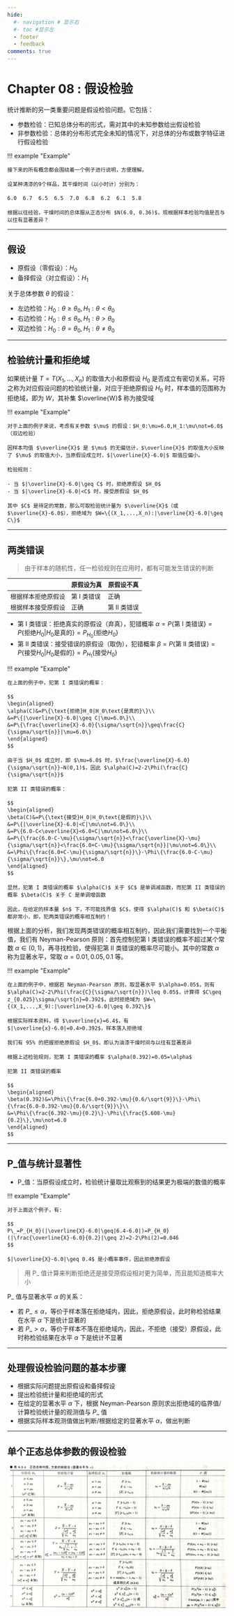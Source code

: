 ```yaml
---
hide:
  #- navigation # 显示右
  #- toc #显示左
  - footer
  - feedback
comments: true
---  
```


# Chapter 08 : 假设检验

统计推断的另一类重要问题是假设检验问题。它包括：

- 参数检验：已知总体分布的形式，需对其中的未知参数给出假设检验
- 非参数检验：总体的分布形式完全未知的情况下，对总体的分布或数字特征进行假设检验

!!! example "Example"

	接下来的所有概念都会围绕着一个例子进行说明，方便理解。
	
	设某种清漆的9个样品，其干燥时间（以小时计）分别为：
	
    6.0  6.7  6.5  6.5  7.0  6.8  6.2  6.1  5.8
    
    根据以往经验，干燥时间的总体服从正态分布 $N(6.0, 0.36)$，现根据样本检验均值是否与以往有显著差异？
***
## 假设

- 原假设（零假设）：$H_0$
- 备择假设（对立假设）：$H_1$

关于总体参数 $\theta$ 的假设：

- 左边检验：$H_0:\theta\geq\theta_0,H_1:\theta<\theta_0$
- 右边检验：$H_0:\theta\leq\theta_0,H_1:\theta>\theta_0$
- 双边检验：$H_0:\theta=\theta_0,H_1:\theta\not=\theta_0$
***
## 检验统计量和拒绝域

如果统计量 $T=T(X_1,...,X_n)$ 的取值大小和原假设 $H_0$ 是否成立有密切关系，可将之称为对应假设问题的检验统计量，对应于拒绝原假设 $H_0$ 时，样本值的范围称为拒绝域，即为 $W$，其补集 $\overline{W}$ 称为接受域

!!! example "Example"

	对于上面的例子来说，考虑有关参数 $\mu$ 的假设：$H_0:\mu=6.0,H_1:\mu\not=6.0$（双边检验）
	
	因样本均值 $\overline{X}$ 是 $\mu$ 的无偏估计，$\overline{X}$ 的取值大小反映了 $\mu$ 的取值大小，当原假设成立时，$|\overline{X}-6.0|$ 取值应偏小。
	
	检验规则：
	
	- 当 $|\overline{X}-6.0|\geq C$ 时，拒绝原假设 $H_0$
	- 当 $|\overline{X}-6.0|<C$ 时，接受原假设 $H_0$
	
	其中 $C$ 是待定的常数，那么可取检验统计量为 $\overline{X}$（或 $\overline{X}-6.0$），拒绝域为 $W=\{(X_1,...,X_n):|\overline{X}-6.0|\geq C\}$
***
## 两类错误

> 由于样本的随机性，任一检验规则在应用时，都有可能发生错误的判断

|           | 原假设为真   | 原假设不真    |
| --------- | ------- | -------- |
| 根据样本拒绝原假设 | 第 I 类错误 | 正确       |
| 根据样本接受原假设 | 正确      | 第 II 类错误 |

- 第 I 类错误：拒绝真实的原假设（弃真），犯错概率 $\alpha=P\{\text{第 I 类错误}\}=P\{\text{拒绝}H_0|H_0\text{是真的}\}=P_{H_0}\{\text{拒绝}H_0\}$
- 第 II 类错误：接受错误的原假设（取伪），犯错概率 $\beta=P\{\text{第 II 类错误}\}=P\{\text{接受}H_0|H_0\text{是假的}\}=P_{H_1}\{\text{接受}H_0\}$

!!! example "Example"

	在上面的例子中，犯第 I 类错误的概率：
	
	$$
	\begin{aligned}
	\alpha(C)&=P\{\text{拒绝}H_0|H_0\text{是真的}\}\\
	&=P\{|\overline{X}-6.0|\geq C|\mu=6.0\}\\
	&=P\{\frac{\overline{X}-6.0}{\sigma/\sqrt{n}}\geq\frac{C}{\sigma/\sqrt{n}}|\mu=6.0\}
	\end{aligned}
	$$
	
	由于当 $H_0$ 成立时，即 $\mu=6.0$ 时，$\frac{\overline{X}-6.0}{\sigma/\sqrt{n}}∼N(0,1)$，因此 $\alpha(C)=2-2\Phi(\frac{C}{\sigma/\sqrt{n}}$
	
	犯第 II 类错误的概率：
	
	$$
	\begin{aligned}
	\beta(C)&=P\{\text{接受}H_0|H_0\text{是假的}\}\\
	&=P\{|\overline{X}-6.0|<C|\mu\not=6.0\}\\
	&=P\{6.0-C<\overline{X}<6.0+C|\mu\not=6.0\}\\
	&=P\{\frac{6.0-C-\mu}{\sigma/\sqrt{n}}<\frac{\overline{X}-\mu}{\sigma/\sqrt{n}}<\frac{6.0+C-\mu}{\sigma/\sqrt{n}}|\mu\not=6.0\}\\
	&=\Phi\{\frac{6.0+C-\mu}{\sigma/\sqrt{n}}\}-\Phi\{\frac{6.0-C-\mu}{\sigma/\sqrt{n}}\},\mu\not=6.0
	\end{aligned}
	$$
	
	显然，犯第 I 类错误的概率 $\alpha(C)$ 关于 $C$ 是单调减函数，而犯第 II 类错误的概率 $\beta(C)$ 关于 C 是单调增函数
	
	因此，在给定的样本量 $n$ 下，不可能找界值 $C$，使得 $\alpha(C)$ 和 $\beta(C)$ 都非常小，即，犯两类错误的概率相互制约！

根据上面的分析，我们发现两类错误的概率相互制约，因此我们需要找到一个平衡值，我们有 Neyman-Pearson 原则：首先控制犯第 I 类错误的概率不超过某个常数 $\alpha\in(0,1)$，再寻找检验，使得犯第 II 类错误的概率尽可能小。其中的常数 $\alpha$ 称为显著水平，常取 $\alpha=0.01,0.05,0.1$ 等。

!!! example "Example"

	在上面的例子中，根据若 Neyman-Pearson 原则，取显著水平 $\alpha=0.05$，则有 $\alpha(C)=2-2\Phi(\frac{C}{\sigma/\sqrt{n}})\leq 0.05$，计算得 $C\geq z_{0.025}\sigma/\sqrt{n}=0.392$，此时拒绝域为 $W=\{(X_1,...,X_9):|\overline{X}-6.0|\geq 0.392\}$
	
	根据实际样本资料，得 $\overline{x}=6.4$，有 $|\overline{x}-6.0|=0.4>0.392$，样本落入拒绝域
	
	我们有 95% 的把握拒绝原假设 $H_0$，即认为油漆干燥时间与以往有显著差异
	
	根据上述检验规则，犯第 I 类错误的概率 $\alpha(0.392)=0.05=\alpha$
	
	犯第 II 类错误的概率
	
	$$
	\begin{aligned}
	\beta(0.392)&=\Phi\{\frac{6.0+0.392-\mu}{0.6/\sqrt{9}}\}-\Phi\{\frac{6.0-0.392-\mu}{0.6/\sqrt{9}}\}\\
	&=\Phi\{\frac{6.392-\mu}{0.2}\}-\Phi\{\frac{5.608-\mu}{0.2}\},\mu\not=6.0
	\end{aligned}
	$$
	
***
## P_值与统计显著性

- P_值：当原假设成立时，检验统计量取比观察到的结果更为极端的数值的概率

!!! example "Example"

	对于上面这个例子，有:
	
	$$
	P\_=P_{H_0}(|\overline{X}-6.0|\geq|6.4-6.0|)=P_{H_0}(|\frac{\overline{X}-6.0}{0.2}|\geq 2)=2-2\Phi(2)=0.046
	$$
	
	$|\overline{X}-6.0|\geq 0.4$ 是小概率事件，因此拒绝原假设

> 用 P_ 值计算来判断拒绝还是接受原假设相对更为简单，而且能知道概率大小

P_ 值与显著水平 $\alpha$ 的关系：

- 若 $P\_\leq\alpha$，等价于样本落在拒绝域内，因此，拒绝原假设，此时称检验结果在水平 $\alpha$ 下是统计显著的
- 若 $P\_>\alpha$，等价于样本不落在拒绝域内，因此，不拒绝（接受）原假设，此时称检验结果在水平 $\alpha$ 下是统计不显著
***
## 处理假设检验问题的基本步骤

- 根据实际问题提出原假设和备择假设
- 提出检验统计量和拒绝域的形式
- 在给定的显著水平 $\alpha$ 下，根据 Neyman-Pearson 原则求出拒绝域的临界值/计算检验统计量的观测值与 $P\_$ 值
- 根据实际样本观测值做出判断/根据给定的显著水平 $\alpha$，做出判断
***
## 单个正态总体参数的假设检验

![](../../../assets/Pasted%20image%2020241219162659.png)
